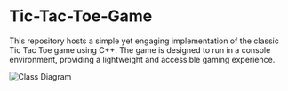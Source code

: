 # Tic-Tac-Toe-Game
This repository hosts a simple yet engaging implementation of the classic Tic Tac Toe game using C++. The game is designed to run in a console environment, providing a lightweight and accessible gaming experience.


![Class Diagram](https://github.com/Mohab-Sobhy/Tic-Tac-Toe-Game/assets/132499733/d7516400-3c12-454d-b136-50e58935dd5c)
